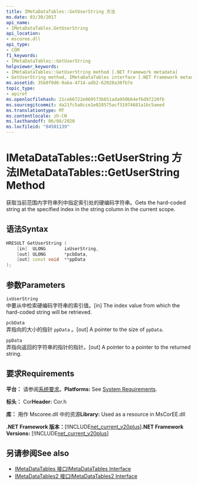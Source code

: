 ```yaml
---
title: IMetaDataTables::GetUserString 方法
ms.date: 03/30/2017
api_name:
- IMetaDataTables.GetUserString
api_location:
- mscoree.dll
api_type:
- COM
f1_keywords:
- IMetaDataTables::GetUserString
helpviewer_keywords:
- IMetaDataTables::GetUserString method [.NET Framework metadata]
- GetUserString method, IMetaDataTables interface [.NET Framework metadata]
ms.assetid: 35b8f0d6-9aba-4714-adb2-62020a38fb7e
topic_type:
- apiref
ms.openlocfilehash: 21ce66722e069573b651ada950b64ef6d97220fb
ms.sourcegitcommit: da21fc5a8cce1e028575acf31974681a1bc5aeed
ms.translationtype: MT
ms.contentlocale: zh-CN
ms.lasthandoff: 06/08/2020
ms.locfileid: "84501139"
---
```

# <a name="imetadatatablesgetuserstring-method"></a><span data-ttu-id="e61d2-102">IMetaDataTables::GetUserString 方法</span><span class="sxs-lookup"><span data-stu-id="e61d2-102">IMetaDataTables::GetUserString Method</span></span>

<span data-ttu-id="e61d2-103">获取当前范围内字符串列中指定索引处的硬编码字符串。</span><span class="sxs-lookup"><span data-stu-id="e61d2-103">Gets the hard-coded string at the specified index in the string column in the current scope.</span></span>

## <a name="syntax"></a><span data-ttu-id="e61d2-104">语法</span><span class="sxs-lookup"><span data-stu-id="e61d2-104">Syntax</span></span>

```cpp
HRESULT GetUserString (
    [in]  ULONG       ixUserString,
    [out] ULONG       *pcbData,
    [out] const void  **ppData
);
```

## <a name="parameters"></a><span data-ttu-id="e61d2-105">参数</span><span class="sxs-lookup"><span data-stu-id="e61d2-105">Parameters</span></span>

`ixUserString`\
<span data-ttu-id="e61d2-106">中要从中检索硬编码字符串的索引值。</span><span class="sxs-lookup"><span data-stu-id="e61d2-106">[in] The index value from which the hard-coded string will be retrieved.</span></span>

`pcbData`\
<span data-ttu-id="e61d2-107">弄指向的大小的指针 `ppData` 。</span><span class="sxs-lookup"><span data-stu-id="e61d2-107">[out] A pointer to the size of `ppData`.</span></span>

`ppData`\
<span data-ttu-id="e61d2-108">弄指向返回的字符串的指针的指针。</span><span class="sxs-lookup"><span data-stu-id="e61d2-108">[out] A pointer to a pointer to the returned string.</span></span>

## <a name="requirements"></a><span data-ttu-id="e61d2-109">要求</span><span class="sxs-lookup"><span data-stu-id="e61d2-109">Requirements</span></span>

<span data-ttu-id="e61d2-110">**平台：** 请参阅[系统要求](../../get-started/system-requirements.md)。</span><span class="sxs-lookup"><span data-stu-id="e61d2-110">**Platforms:** See [System Requirements](../../get-started/system-requirements.md).</span></span>

<span data-ttu-id="e61d2-111">**标头：** Cor</span><span class="sxs-lookup"><span data-stu-id="e61d2-111">**Header:** Cor.h</span></span>

<span data-ttu-id="e61d2-112">**库：** 用作 Mscoree.dll 中的资源</span><span class="sxs-lookup"><span data-stu-id="e61d2-112">**Library:** Used as a resource in MsCorEE.dll</span></span>

<span data-ttu-id="e61d2-113">**.NET Framework 版本：**[!INCLUDE[net_current_v20plus](../../../../includes/net-current-v20plus-md.md)]</span><span class="sxs-lookup"><span data-stu-id="e61d2-113">**.NET Framework Versions:** [!INCLUDE[net_current_v20plus](../../../../includes/net-current-v20plus-md.md)]</span></span>

## <a name="see-also"></a><span data-ttu-id="e61d2-114">另请参阅</span><span class="sxs-lookup"><span data-stu-id="e61d2-114">See also</span></span>

- [<span data-ttu-id="e61d2-115">IMetaDataTables 接口</span><span class="sxs-lookup"><span data-stu-id="e61d2-115">IMetaDataTables Interface</span></span>](imetadatatables-interface.md)
- [<span data-ttu-id="e61d2-116">IMetaDataTables2 接口</span><span class="sxs-lookup"><span data-stu-id="e61d2-116">IMetaDataTables2 Interface</span></span>](imetadatatables2-interface.md)

